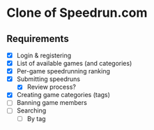 # Clone of Speedrun.com

## Requirements

- [x] Login & registering
- [x] List of available games (and categories)
- [x] Per-game speedrunning ranking
- [x] Submitting speedruns
  - [x] Review process?
- [x] Creating game categories (tags)
- [ ] Banning game members
- [ ] Searching
  - [ ] By tag 
